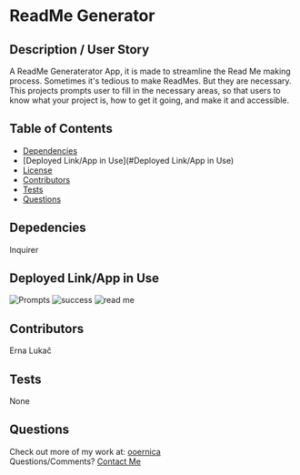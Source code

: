 # ReadMe Generator

## Description / User Story
A ReadMe Generaterator App, it is made to streamline the Read Me making process. 
Sometimes it's tedious to make ReadMes. But they are necessary. 
This projects prompts user to fill in the necessary areas, 
so that users to know what your project is, how to get it
going, and make it and accessible.
    
## Table of Contents
- [Dependencies](#Dependencies)
- [Deployed Link/App in Use](#Deployed Link/App in Use)
- [License](#License)
- [Contributors](#Contributors)
- [Tests](#Tests)
- [Questions](#Questions)
    
## Depedencies
Inquirer
          
## Deployed Link/App in Use
![Prompts](https://user-images.githubusercontent.com/91104984/158043045-3cfaf0b6-6c72-4201-bf20-50f50578657a.png)
![success](https://user-images.githubusercontent.com/91104984/158043050-be2591d4-d85a-44a3-bca7-28189dd30925.png)
![read me](https://user-images.githubusercontent.com/91104984/158043060-dddd5bcd-b333-4306-87ab-223c98ffcad4.png)
       
## Contributors
Erna Lukač
    
## Tests
None
    
## Questions
Check out more of my work at: [ooernica](https://www.github.com/ooernica)  
Questions/Comments? [Contact Me](mailto:e.lukac@outlook.com)
